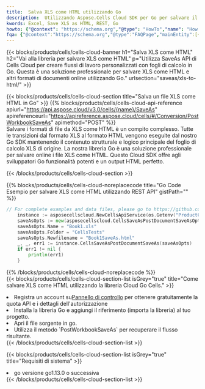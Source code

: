```yaml
---
title:  Salva XLS come HTML utilizzando Go
description:  Utilizzando Aspose.Cells Cloud SDK per Go per salvare il file in formato XLS come file in formato HTML.
kwords: Excel, Save XLS as HTML, REST, Go
howto: {"@context": "https://schema.org","@type": "HowTo","name": "How to save XLS as HTML using the Cells Cloud Go library.","description": "How to save XLS as HTML using the Cells Cloud Go library.","image": {"@type": "ImageObject"},"url": "/go/saveas/xls-to-html/","step": [{ "@type": "HowToStep","name": "How to save XLS as HTML using the Cells Cloud Go library. step 1", "image": {"@type": "ImageObject",},"url": "/go/saveas/xls-to-html/","text": "Register an account at <a href='https://dashboard.aspose.cloud/'>Dashboard</a> to get free API quota & authorization details",},{ "@type": "HowToStep","name": "How to save XLS as HTML using the Cells Cloud Go library. step 1", "image": {"@type": "ImageObject",},"url": "/go/saveas/xls-to-html/","text": "Install Go library and add the reference (import the library) to your project.",},{ "@type": "HowToStep","name": "How to save XLS as HTML using the Cells Cloud Go library. step 1", "image": {"@type": "ImageObject",},"url": "/go/saveas/xls-to-html/","text": "Open the source file in go.",},{ "@type": "HowToStep","name": "How to save XLS as HTML using the Cells Cloud Go library. step 1", "image": {"@type": "ImageObject",},"url": "/go/saveas/xls-to-html/","text": "Use the `PostWorkbookSaveAs` method to retrieve the resulting stream.",}, ],"supply": {"@type": "HowToSupply","name": "document"},"tool": [{"@type": "HowToTool","name": "Goland, Visual Studio Code, Eclipse"},{"@type": "HowToTool","name": "Aspose Cells"}],"totalTime": "PT6M"}
fqa: {"@context":"https://schema.org","@type":"FAQPage","mainEntity":[{"@type":"Question","name":"Why save file as other formats file in C# using REST API?","acceptedAnswer":{"@type":"Answer","text":"Documents are encoded in many ways, and some files may be incompatible with the software you use. To open and read such files, just save them as appropriate file formats.<br/><ol><li>Install .NET SDK and add the reference (import the library) to your project.</li><li>Open the source file in C# using REST API.</li><li>Call the PostWorkbookSaveAsRequest() method, passing an output filename with required extension.</li><li>Get the result of save as a separate file.</li></ol>"}},{"@type":"Question","name":"What file formats can I save as with your C# library?","acceptedAnswer":{"@type":"Answer","text":"We support a variety of file formats for conversion using .NET library, including XLSX, Excel, xls , PDF, CSV, HTML, Markdown, XML, PNG, JPG, TIFF, Json, TXT and many more."}},{"@type":"Question","name":"What is the maximum allowed file size for conversion using this .NET library?","acceptedAnswer":{"@type":"Answer","text":"There are no file size limits for format conversions using .NET library."}}]}
---
```

{{< blocks/products/cells/cells-cloud-banner h1="Salva XLS come HTML" h2="Vai alla libreria per salvare XLS come HTML" p="Utilizza SaveAs API di Cells Cloud per creare flussi di lavoro personalizzati con fogli di calcolo in Go. Questa è una soluzione professionale per salvare XLS come HTML e altri formati di documenti online utilizzando Go." urlsection="saveas/xls-to-html/" >}}

{{< blocks/products/cells/cells-cloud-section title="Salva un file XLS come HTML in Go" >}}
{{% blocks/products/cells/cells-cloud-api-reference apiurl="https://api.aspose.cloud/v3.0/cells/{name}/SaveAs" apireferenceurl="https://apireference.aspose.cloud/cells/#/Conversion/PostWorkbookSaveAs" apimethod="POST" %}}
<br/>
Salvare i formati di file da XLS come HTML è un compito complesso. Tutte le transizioni dal formato XLS al formato HTML vengono eseguite dal nostro Go SDK mantenendo il contenuto strutturale e logico principale del foglio di calcolo XLS di origine. La nostra libreria Go è una soluzione professionale per salvare online i file XLS come HTML. Questo Cloud SDK offre agli sviluppatori Go funzionalità potenti e un output HTML perfetto.

{{< /blocks/products/cells/cells-cloud-section >}}

{{% blocks/products/cells/cells-cloud-noreplacecode title="Go Code Esempio per salvare XLS come HTML utilizzando REST API" gistPath="" %}}
  
```go
// For complete examples and data files, please go to https://github.com/aspose-cells-cloud/aspose-cells-cloud-go/
    instance := asposecellscloud.NewCellsApiService(os.Getenv("ProductClientId"), os.Getenv("ProductClientSecret"))
    saveAsOpts := new(asposecellscloud.CellsSaveAsPostDocumentSaveAsOpts)
    saveAsOpts.Name = "Book1.xls"
    saveAsOpts.Folder = "CellsTests"
    saveAsOpts.Newfilename = "Book1SaveAs.html"
    _, _, err1 := instance.CellsSaveAsPostDocumentSaveAs(saveAsOpts)
    if err1 != nil {
	    println(err1)
    }
```
  
{{% /blocks/products/cells/cells-cloud-noreplacecode %}}
<br/>
{{< blocks/products/cells/cells-cloud-section-list isGrey="true" title="Come salvare XLS come HTML utilizzando la libreria Cloud Go Cells." >}}
<li> Registra un account su<a href="https://dashboard.aspose.cloud/">Pannello di controllo</a> per ottenere gratuitamente la quota API e i dettagli dell'autorizzazione</li>
<li>Installa la libreria Go e aggiungi il riferimento (importa la libreria) al tuo progetto.</li>
<li>Apri il file sorgente in go.</li>
<li>Utilizza il metodo `PostWorkbookSaveAs` per recuperare il flusso risultante.</li>
{{< /blocks/products/cells/cells-cloud-section-list >}}

{{< blocks/products/cells/cells-cloud-section-list isGrey="true" title="Requisiti di sistema" >}}
<li>go versione go1.13.0 o successiva</li>
{{< /blocks/products/cells/cells-cloud-section-list >}}
